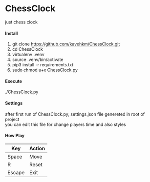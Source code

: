 # ChessClock
just chess clock

#### Install
1) git clone https://github.com/kavehkm/ChessClock.git
2) cd ChessClock
3) virtualenv .venv
4) source .venv/bin/activate
5) pip3 install -r requirements.txt
6) sudo chmod u+x ChessClock.py

#### Execute
./ChessClock.py

#### Settings
after first run of ChessClock.py, settings.json file genereted in root of project<br>
you can edit this file for change players time and also styles

#### How Play
| Key    | Action |
|--------|--------|
| Space  | Move   |
| R      | Reset  |
| Escape | Exit   |
